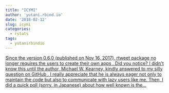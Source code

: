 ```yaml
---
title: "ICYMI"
author: 'yutani.rbind.io'
date: '2018-02-12'
slug: icymi
categories:
  - rstats
tags:
  - yutanirbindio
---
```


[Since the version 0.6.0 (published on Nov 16, 2017), rtweet package no longer requires the users to create their own apps . Did you notice? I didn't know this until the author, Michael W. Kearney, kindly answered to my silly question on GitHub . I really appreciate that he is always eager not only to maintain the code but also to communicate with lazy users like me. Then, I did a quick poll (sorry, in Japanese) about how well known is the...<click to read more>](https://yutani.rbind.io/post/2018-02-12-rtweet-auth/)

